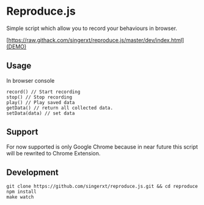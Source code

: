 # Reproduce.js

Simple script which allow you to record your behaviours in browser.

[https://raw.githack.com/singerxt/reproduce.js/master/dev/index.html](DEMO)

## Usage

In browser console

```
record() // Start recording
stop() // Stop recording
play() // Play saved data
getData() // return all collected data.
setData(data) // set data

```

## Support 

For now supported is only Google Chrome because in near future this script will be rewrited to Chrome Extension.


## Development

```
git clone https://github.com/singerxt/reproduce.js.git && cd reproduce
npm install
make watch
```